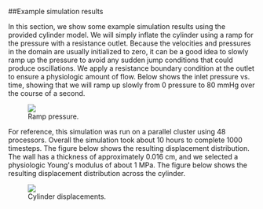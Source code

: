 ##Example simulation results

In this section, we show some example simulation results using the provided cylinder model. We will simply inflate the cylinder using a ramp for the pressure with a resistance outlet. Because the velocities and pressures in the domain are usually initialized to zero, it can be a good idea to slowly ramp up the pressure to avoid any sudden jump conditions that could produce oscillations. We apply a resistance boundary condition at the outlet to ensure a physiologic amount of flow. Below shows the inlet pressure vs. time, showing that we will ramp up slowly from 0 pressure to 80 mmHg over the course of a second.

<figure>
  <img class="svImg svImgMd" src="documentation/simcardio/fsi/imgs/ramp_pressure.png">
  <figcaption class="svCaption" >Ramp pressure.</figcaption>
</figure>

For reference, this simulation was run on a parallel cluster using 48 processors. Overall the simulation took about 10 hours to complete 1000 timesteps. The figure below shows the resulting displacement distribution. The wall has a thickness of approximately 0.016 cm, and we selected a physiologic Young's modulus of about 1 MPa. The figure below shows the resulting displacement distribution across the cylinder.

<figure>
  <img class="svImg svImgMd" src="documentation/simcardio/fsi/imgs/cylinder_displacements.png">
  <figcaption class="svCaption" >Cylinder displacements.</figcaption>
</figure>
